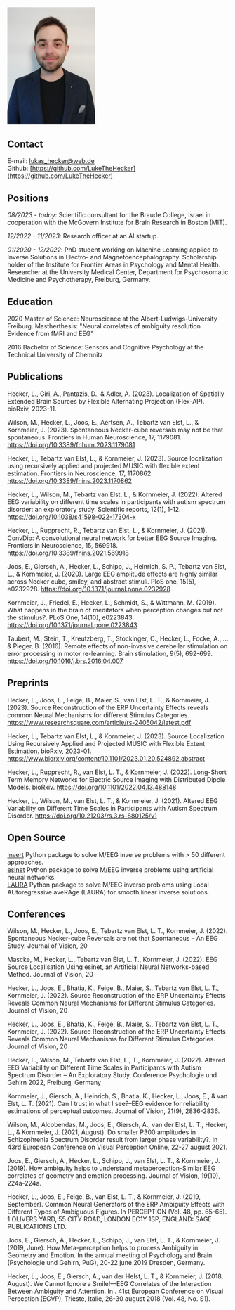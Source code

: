 [//]: # "## M.Sc. Neuroscience - Lukas Hecker"

<img width="200" alt="portfolio_view" src="picture.jpg">

## Contact
E-mail: [lukas_hecker@web.de](mailto:lukas_hecker@web.de)  
Github: [https://github.com/LukeTheHecker](https://github.com/LukeTheHecker)

## Positions
*08/2023 - today*: Scientific consultant for the Braude College, Israel in cooperation with the McGovern Institute for Brain Research in Boston (MIT).  
  
*12/2022 - 11/2023*: Research officer at an AI startup.  
  
*01/2020 - 12/2022*: PhD student working on Machine Learning applied to Inverse Solutions in Electro-
and Magnetoencephalography. Scholarship holder of the Institute for Frontier
Areas in Psychology and Mental Health. Researcher at the University Medical
Center, Department for Psychosomatic Medicine and Psychotherapy, Freiburg,
Germany.  

## Education

2020 Master of Science: Neuroscience at the Albert-Ludwigs-University Freiburg.
Mastherthesis: "Neural correlates of ambiguity resolution Evidence from fMRI and
EEG"

2016 Bachelor of Science: Sensors and Cognitive Psychology at the Technical
University of Chemnitz

## Publications

Hecker, L., Giri, A., Pantazis, D., & Adler, A. (2023). Localization of Spatially 
Extended Brain Sources by Flexible Alternating Projection (Flex-AP). bioRxiv, 2023-11.

Wilson, M., Hecker, L., Joos, E., Aertsen, A., Tebartz van Elst, L., & Kornmeier, 
J. (2023). Spontaneous Necker-cube reversals may not be that spontaneous. Frontiers 
in Human Neuroscience, 17, 1179081. <a href="https://doi.org/10.3389/fnhum.2023.1179081">
https://doi.org/10.3389/fnhum.2023.1179081 </a>

Hecker, L., Tebartz van Elst, L., & Kornmeier, J. (2023). Source localization 
using recursively applied and projected MUSIC with flexible extent estimation. 
Frontiers in Neuroscience, 17, 1170862. 
<a href="https://doi.org/10.3389/fnins.2023.1170862">
https://doi.org/10.3389/fnins.2023.1170862 </a>


Hecker, L., Wilson, M., Tebartz van Elst, L., & Kornmeier, J. (2022). Altered EEG 
variability on different time scales in participants with autism spectrum
disorder: an exploratory study. Scientific reports, 12(1), 1-12. 
<a href="https://doi.org/10.1038/s41598-022-17304-x"> 
https://doi.org/10.1038/s41598-022-17304-x </a>

Hecker, L., Rupprecht, R., Tebartz van Elst, L., & Kornmeier, J. (2021).
ConvDip: A convolutional neural network for better EEG Source Imaging. Frontiers
in Neuroscience, 15, 569918. <a
href="https://doi.org/10.3389/fnins.2021.569918">
https://doi.org/10.3389/fnins.2021.569918 </a>

Joos, E., Giersch, A., Hecker, L., Schipp, J., Heinrich, S. P., Tebartz van
Elst, L., & Kornmeier, J. (2020). Large EEG amplitude effects are highly similar
across Necker cube, smiley, and abstract stimuli. PloS one, 15(5), e0232928. <a
href="https://doi.org/10.1371/journal.pone.0232928">
https://doi.org/10.1371/journal.pone.0232928 </a>

Kornmeier, J., Friedel, E., Hecker, L., Schmidt, S., & Wittmann, M. (2019). What
happens in the brain of meditators when perception changes but not the
stimulus?. PLoS One, 14(10), e0223843. <a
href="https://doi.org/10.1371/journal.pone.0223843 ">
https://doi.org/10.1371/journal.pone.0223843 </a>

Taubert, M., Stein, T., Kreutzberg, T., Stockinger, C., Hecker, L., Focke, A.,
... & Pleger, B. (2016). Remote effects of non-invasive cerebellar stimulation
on error processing in motor re-learning. Brain stimulation, 9(5), 692-699. <a
href="https://doi.org/10.1016/j.brs.2016.04.007">
https://doi.org/10.1016/j.brs.2016.04.007</a>

## Preprints

Hecker, L., Joos, E., Feige, B., Maier, S., van Elst, L. T., & Kornmeier, J. 
(2023). Source Reconstruction of the ERP Uncertainty Effects reveals common 
Neural Mechanisms for different Stimulus Categories.
<a href="https://www.researchsquare.com/article/rs-2405042/latest.pdf"> 
  https://www.researchsquare.com/article/rs-2405042/latest.pdf </a>

Hecker, L., Tebartz van Elst, L., & Kornmeier, J. (2023). Source Localization Using 
Recursively Applied and Projected MUSIC with Flexible Extent Estimation. bioRxiv, 
2023-01.
<a href="https://www.biorxiv.org/content/10.1101/2023.01.20.524892.abstract"> 
  https://www.biorxiv.org/content/10.1101/2023.01.20.524892.abstract </a>

Hecker, L., Rupprecht, R., van Elst, L. T., & Kornmeier, J. (2022). Long-Short
Term Memory Networks for Electric Source Imaging with Distributed Dipole Models.
bioRxiv. <a href="https://doi.org/10.1101/2022.04.13.488148">
https://doi.org/10.1101/2022.04.13.488148 </a>

Hecker, L., Wilson, M., van Elst, L. T., & Kornmeier, J. (2021). Altered EEG
Variability on Different Time Scales in Participants with Autism Spectrum
Disorder. <a href="https://doi.org/10.21203/rs.3.rs-880125/v1">
https://doi.org/10.21203/rs.3.rs-880125/v1</a>

## Open Source
[invert](https://github.com/LukeTheHecker/invert) Python package to solve M/EEG inverse problems with > 50 different approaches.  
[esinet](https://github.com/LukeTheHecker/esinet) Python package to solve M/EEG
inverse problems using artificial neural networks.  
[LAURA](https://github.com/LukeTheHecker/laura) Python package to solve M/EEG
inverse problems using Local AUtoregressive aveRAge (LAURA) for smooth linear
inverse solutions.


## Conferences

Wilson, M., Hecker, L., Joos, E., Tebartz van Elst, L. T., Kornmeier, J. (2022).
Spontaneous Necker-cube Reversals are not that Spontaneous – An EEG Study.
Journal of Vision, 20

Mascke, M., Hecker, L., Tebartz van Elst, L. T., Kornmeier, J. (2022). EEG Source
Localisation Using esinet, an Artificial Neural Networks-based Method. Journal
of Vision, 20

Hecker, L., Joos, E., Bhatia, K., Feige, B., Maier, S., Tebartz van Elst, L. T.,
Kornmeier, J. (2022). Source Reconstruction of the ERP Uncertainty Effects
Reveals Common Neural Mechanisms for Different Stimulus Categories. Journal of
Vision, 20

Hecker, L., Joos, E., Bhatia, K., Feige, B., Maier, S., Tebartz van Elst, L. T.,
Kornmeier, J. (2022). Source Reconstruction of the ERP Uncertainty Effects
Reveals Common Neural Mechanisms for Different Stimulus Categories. Journal of
Vision, 20

Hecker, L., Wilson, M., Tebartz van Elst, L., T., Kornmeier, J. (2022). Altered
EEG Variability on Different Time Scales in Participants with Autism Spectrum
Disorder – An Exploratory Study. Conference Psychologie und Gehirn 2022,
Freiburg, Germany

Kornmeier, J., Giersch, A., Heinrich, S., Bhatia, K., Hecker, L., Joos, E., &
van Elst, L. T. (2021). Can I trust in what I see?–EEG evidence for reliability
estimations of perceptual outcomes. Journal of Vision, 21(9), 2836-2836.

Wilson, M., Alcobendas, M., Joos, E., Giersch, A., van der Elst, L. T., Hecker,
L., & Kornmeier, J. (2021, August). Do smaller P300 amplitudes in Schizophrenia
Spectrum Disorder result from larger phase variability?. In 43rd European
Conference on Visual Perception Online, 22-27 august 2021.

Joos, E., Giersch, A., Hecker, L., Schipp, J., van Elst, L. T., & Kornmeier, J.
(2019). How ambiguity helps to understand metaperception-Similar EEG correlates
of geometry and emotion processing. Journal of Vision, 19(10), 224a-224a.

Hecker, L., Joos, E., Feige, B., van Elst, L. T., & Kornmeier, J. (2019,
September). Common Neural Generators of the ERP Ambiguity Effects with Different
Types of Ambiguous Figures. In PERCEPTION (Vol. 48, pp. 65-65). 1 OLIVERS YARD,
55 CITY ROAD, LONDON EC1Y 1SP, ENGLAND: SAGE PUBLICATIONS LTD.

Joos, E., Giersch, A., Hecker, L., Schipp, J., van Elst, L. T., & Kornmeier, J.
(2019, June). How Meta-perception helps to process Ambiguity in Geometry and
Emotion. In the annual meeting of Psychology and Brain (Psychologie und Gehirn,
PuG), 20-22 june 2019 Dresden, Germany.

Hecker, L., Joos, E., Giersch, A., van der Helst, L. T., & Kornmeier, J. (2018,
August). We Cannot Ignore a Smile!—EEG Correlates of the Interaction Between
Ambiguity and Attention. In . 41st European Conference on Visual Perception
(ECVP), Trieste, Italie, 26-30 august 2018 (Vol. 48, No. S1).
